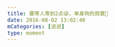 ```yaml
---
title: 要等人等到2点😪，单身狗的寂寞🐶
date: 2016-08-02 13:02:40
mCategories: [说说]
type: moment
---
```


<div id="pics-20160802130240"></div>

<script src="/lib/moment/pics.js"></script>
<script>
var data = [
    {"link": "2016-08-02_000000.jpeg", "type": "shuoshuo"}
];
picsRender(data, "pics-20160802130240");
</script>
